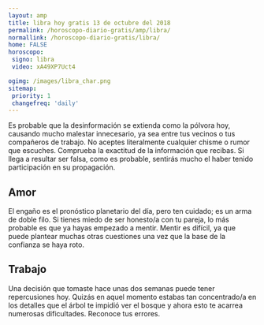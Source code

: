 ```yaml
---
layout: amp
title: libra hoy gratis 13 de octubre del 2018 
permalink: /horoscopo-diario-gratis/amp/libra/
normallink: /horoscopo-diario-gratis/libra/
home: FALSE
horoscopo:
 signo: libra
 video: xA49XP7Uct4

ogimg: /images/libra_char.png
sitemap:
 priority: 1
 changefreq: 'daily'
---
```



Es probable que la desinformación se extienda como la pólvora hoy, causando mucho malestar innecesario, ya sea entre tus vecinos o tus compañeros de trabajo. No aceptes literalmente cualquier chisme o rumor que escuches. Comprueba la exactitud de la información que recibas. Si llega a resultar ser falsa, como es probable, sentirás mucho el haber tenido participación en su propagación.

## Amor

El engaño es el pronóstico planetario del día, pero ten cuidado; es un arma de doble filo. Si tienes miedo de ser honesto/a con tu pareja, lo más probable es que ya hayas empezado a mentir. Mentir es difícil, ya que puede plantear muchas otras cuestiones una vez que la base de la confianza se haya roto.

## Trabajo

Una decisión que tomaste hace unas dos semanas puede tener repercusiones hoy. Quizás en aquel momento estabas tan concentrado/a en los detalles que el árbol te impidió ver el bosque y ahora esto te acarrea numerosas dificultades. Reconoce tus errores.